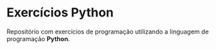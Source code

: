 # Exercícios Python

Repositório com exercícios de programação utilizando a linguagem de programação **Python**.